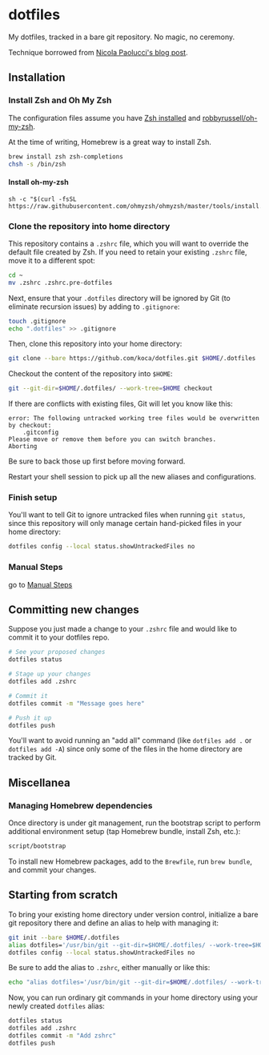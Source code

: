 # dotfiles

My dotfiles, tracked in a bare git repository. No magic, no ceremony.

Technique borrowed from [Nicola Paolucci's blog post](https://developer.atlassian.com/blog/2016/02/best-way-to-store-dotfiles-git-bare-repo/).

## Installation

### Install Zsh and Oh My Zsh

The configuration files assume you have [Zsh installed](https://www.google.com/search?q=installing+zsh)
and [robbyrussell/oh-my-zsh](https://github.com/robbyrussell/oh-my-zsh).

At the time of writing, Homebrew is a great way to install Zsh.

```sh
brew install zsh zsh-completions
chsh -s /bin/zsh
```

#### Install oh-my-zsh

```
sh -c "$(curl -fsSL https://raw.githubusercontent.com/ohmyzsh/ohmyzsh/master/tools/install.sh)"
```

### Clone the repository into home directory

This repository contains a `.zshrc` file, which you will want to override the
default file created by Zsh. If you need to retain your existing `.zshrc` file,
move it to a different spot:

```sh
cd ~
mv .zshrc .zshrc.pre-dotfiles
```

Next, ensure that your `.dotfiles` directory will be ignored by Git (to eliminate
recursion issues) by adding to `.gitignore`:

```sh
touch .gitignore
echo ".dotfiles" >> .gitignore
```

Then, clone this repository into your home directory:

```sh
git clone --bare https://github.com/koca/dotfiles.git $HOME/.dotfiles
```

Checkout the content of the repository into `$HOME`:

```sh
git --git-dir=$HOME/.dotfiles/ --work-tree=$HOME checkout
```

If there are conflicts with existing files, Git will let you know like this:

```
error: The following untracked working tree files would be overwritten by checkout:
    .gitconfig
Please move or remove them before you can switch branches.
Aborting
```

Be sure to back those up first before moving forward.

Restart your shell session to pick up all the new aliases and configurations.

### Finish setup

You'll want to tell Git to ignore untracked files when running `git status`,
since this repository will only manage certain hand-picked files in your
home directory:

```sh
dotfiles config --local status.showUntrackedFiles no
```

### Manual Steps

go to [Manual Steps](https://github.com/koca/dotfiles/discussions/10)

## Committing new changes

Suppose you just made a change to your `.zshrc` file and would like to commit it
to your dotfiles repo.

```sh
# See your proposed changes
dotfiles status

# Stage up your changes
dotfiles add .zshrc

# Commit it
dotfiles commit -m "Message goes here"

# Push it up
dotfiles push
```

You'll want to avoid running an "add all" command (like `dotfiles add .` or `dotfiles add -A`)
since only some of the files in the home directory are tracked by Git.

## Miscellanea

### Managing Homebrew dependencies

Once directory is under git management, run the bootstrap script to
perform additional environment setup (tap Homebrew bundle, install Zsh, etc.):

```sh
script/bootstrap
```

To install new Homebrew packages, add to the `Brewfile`, run `brew bundle`,
and commit your changes.

## Starting from scratch

To bring your existing home directory under version control, initialize a bare
git repository there and define an alias to help with managing it:

```sh
git init --bare $HOME/.dotfiles
alias dotfiles='/usr/bin/git --git-dir=$HOME/.dotfiles/ --work-tree=$HOME'
dotfiles config --local status.showUntrackedFiles no
```

Be sure to add the alias to `.zshrc`, either manually or like this:

```sh
echo "alias dotfiles='/usr/bin/git --git-dir=$HOME/.dotfiles/ --work-tree=$HOME'" >> $HOME/.zshrc
```

Now, you can run ordinary git commands in your home directory using your newly
created `dotfiles` alias:

```sh
dotfiles status
dotfiles add .zshrc
dotfiles commit -m "Add zshrc"
dotfiles push
```
